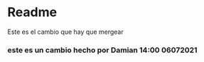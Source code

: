 # Readme

Este es el cambio que hay que mergear

### este es un cambio hecho por Damian 14:00 06072021